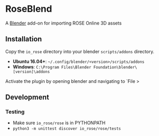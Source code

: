 # RoseBlend
A [Blender](https://blender.org) add-on for importing ROSE Online 3D assets

## Installation
Copy the `io_rose` directory into your blender `scripts/addons` directory.

- __Ubuntu 16.04+__: `~/.config/blender/<version>/scripts/addons`
- __Windows__: `C:\Program Files\Blender Foundation\blender\[version]\addons`

Activate the plugin by opening blender and navigating to `File > 
## Development
### Testing
- Make sure `io_rose/rose` is in PYTHONPATH
- `python3 -m unittest discover io_rose/rose/tests`
